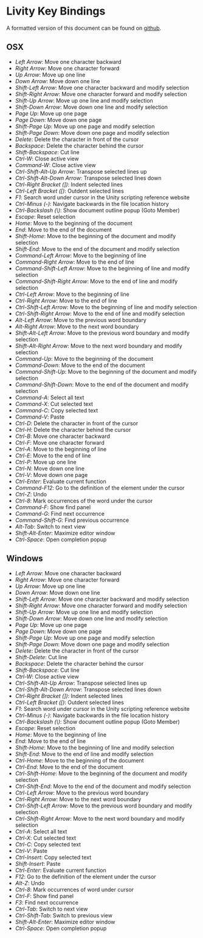 # Livity Key Bindings

A formatted version of this document can be found on
[github](https://github.com/bamboo/livity4unity/blob/master/KeyBindings.md).

## OSX

* _Left Arrow_: Move one character backward
* _Right Arrow_: Move one character forward
* _Up Arrow_: Move up one line
* _Down Arrow_: Move down one line
* _Shift-Left Arrow_: Move one character backward and modify selection
* _Shift-Right Arrow_: Move one character forward and modify selection
* _Shift-Up Arrow_: Move up one line and modify selection
* _Shift-Down Arrow_: Move down one line and modify selection
* _Page Up_: Move up one page
* _Page Down_: Move down one page
* _Shift-Page Up_: Move up one page and modify selection
* _Shift-Page Down_: Move down one page and modify selection
* _Delete_: Delete the character in front of the cursor
* _Backspace_: Delete the character behind the cursor
* _Shift-Backspace_: Cut line
* _Ctrl-W_: Close active view
* _Command-W_: Close active view
* _Ctrl-Shift-Alt-Up Arrow_: Transpose selected lines up
* _Ctrl-Shift-Alt-Down Arrow_: Transpose selected lines down
* _Ctrl-Right Bracket (])_: Indent selected lines
* _Ctrl-Left Bracket ([)_: Outdent selected lines 
* _F1_: Search word under cursor in the Unity scripting reference website
* _Ctrl-Minus (-)_: Navigate backwards in the file location history
* _Ctrl-Backslash (\\)_: Show document outline popup (Goto Member)
* _Escape_: Reset selection
* _Home_: Move to the beginning of the document
* _End_: Move to the end of the document
* _Shift-Home_: Move to the beginning of the document and modify selection
* _Shift-End_: Move to the end of the document and modify selection
* _Command-Left Arrow_: Move to the beginning of line
* _Command-Right Arrow_: Move to the end of line
* _Command-Shift-Left Arrow_: Move to the beginning of line and modify selection
* _Command-Shift-Right Arrow_: Move to the end of line and modify selection
* _Ctrl-Left Arrow_: Move to the beginning of line
* _Ctrl-Right Arrow_: Move to the end of line
* _Ctrl-Shift-Left Arrow_: Move to the beginning of line and modify selection
* _Ctrl-Shift-Right Arrow_: Move to the end of line and modify selection
* _Alt-Left Arrow_: Move to the previous word boundary
* _Alt-Right Arrow_: Move to the next word boundary
* _Shift-Alt-Left Arrow_: Move to the previous word boundary and modify selection
* _Shift-Alt-Right Arrow_: Move to the next word boundary and modify selection
* _Command-Up_: Move to the beginning of the document
* _Command-Down_: Move to the end of the document
* _Command-Shift-Up_: Move to the beginning of the document and modify selection
* _Command-Shift-Down_: Move to the end of the document and modify selection
* _Command-A_: Select all text
* _Command-X_: Cut selected text
* _Command-C_: Copy selected text
* _Command-V_: Paste
* _Ctrl-D_: Delete the character in front of the cursor
* _Ctrl-H_: Delete the character behind the cursor
* _Ctrl-B_: Move one character backward
* _Ctrl-F_: Move one character forward
* _Ctrl-A_: Move to the beginning of line
* _Ctrl-E_: Move to the end of line
* _Ctrl-P_: Move up one line
* _Ctrl-N_: Move down one line
* _Ctrl-V_: Move down one page
* _Ctrl-Enter_: Evaluate current function
* _Command-F12_: Go to the definition of the element under the cursor
* _Ctrl-Z_: Undo
* _Ctrl-8_: Mark occurrences of the word under the cursor
* _Command-F_: Show find panel
* _Command-G_: Find next occurrence
* _Command-Shift-G_: Find previous occurrence
* _Alt-Tab_: Switch to next view
* _Shift-Alt-Enter_: Maximize editor window
* _Ctrl-Space_: Open completion popup

## Windows

* _Left Arrow_: Move one character backward
* _Right Arrow_: Move one character forward
* _Up Arrow_: Move up one line
* _Down Arrow_: Move down one line
* _Shift-Left Arrow_: Move one character backward and modify selection
* _Shift-Right Arrow_: Move one character forward and modify selection
* _Shift-Up Arrow_: Move up one line and modify selection
* _Shift-Down Arrow_: Move down one line and modify selection
* _Page Up_: Move up one page
* _Page Down_: Move down one page
* _Shift-Page Up_: Move up one page and modify selection
* _Shift-Page Down_: Move down one page and modify selection
* _Delete_: Delete the character in front of the cursor
* _Shift-Delete_: Cut line
* _Backspace_: Delete the character behind the cursor
* _Shift-Backspace_: Cut line
* _Ctrl-W_: Close active view
* _Ctrl-Shift-Alt-Up Arrow_: Transpose selected lines up
* _Ctrl-Shift-Alt-Down Arrow_: Transpose selected lines down
* _Ctrl-Right Bracket (])_: Indent selected lines
* _Ctrl-Left Bracket ([)_: Outdent selected lines 
* _F1_: Search word under cursor in the Unity scripting reference website
* _Ctrl-Minus (-)_: Navigate backwards in the file location history
* _Ctrl-Backslash (\\)_: Show document outline popup (Goto Member)
* _Escape_: Reset selection
* _Home_: Move to the beginning of line
* _End_: Move to the end of line
* _Shift-Home_: Move to the beginning of line and modify selection
* _Shift-End_: Move to the end of line and modify selection
* _Ctrl-Home_: Move to the beginning of the document
* _Ctrl-End_: Move to the end of the document
* _Ctrl-Shift-Home_: Move to the beginning of the document and modify selection
* _Ctrl-Shift-End_: Move to the end of the document and modify selection
* _Ctrl-Left Arrow_: Move to the previous word boundary
* _Ctrl-Right Arrow_: Move to the next word boundary
* _Ctrl-Shift-Left Arrow_: Move to the previous word boundary and modify selection
* _Ctrl-Shift-Right Arrow_: Move to the next word boundary and modify selection 
* _Ctrl-A_: Select all text
* _Ctrl-X_: Cut selected text
* _Ctrl-C_: Copy selected text
* _Ctrl-V_: Paste
* _Ctrl-Insert_: Copy selected text
* _Shift-Insert_: Paste
* _Ctrl-Enter_: Evaluate current function
* _F12_: Go to the definition of the element under the cursor
* _Alt-Z_: Undo
* _Ctrl-8_: Mark occurrences of word under cursor
* _Ctrl-F_: Show find panel
* _F3_: Find next occurrence
* _Ctrl-Tab_: Switch to next view
* _Ctrl-Shift-Tab_: Switch to previous view
* _Shift-Alt-Enter_: Maximize editor window
* _Ctrl-Space_: Open completion popup
